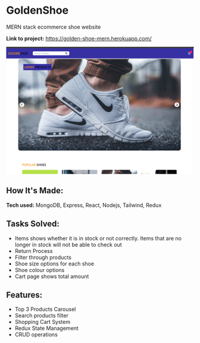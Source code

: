 # GoldenShoe

MERN stack ecommerce shoe website

**Link to project:** https://golden-shoe-mern.herokuapp.com/

![screenshot](image/goldenshoe.png)

## How It's Made:

**Tech used:** MongoDB, Express, React, Nodejs, Tailwind, Redux

## Tasks Solved:

- Items shows whether it is in stock or not correctly. Items that are no longer in stock will not be able to check out
- Return Process
- Filter through products
- Shoe size options for each shoe
- Shoe colour options
- Cart page shows total amount

## Features:

- Top 3 Products Carousel
- Search products filter
- Shopping Cart System
- Redux State Management
- CRUD operations
